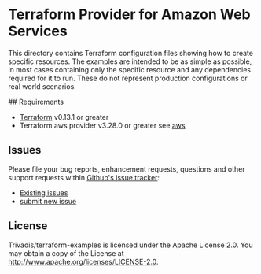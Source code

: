 # Terraform Provider for Amazon Web Services

This directory contains Terraform configuration files showing how to create specific resources. The examples are intended to be as simple as possible, in most cases containing only the specific resource and any dependencies required for it to run. These do not represent production configurations or real world scenarios.

## Requirements

- [Terraform](https://www.terraform.io/downloads.html) v0.13.1 or greater
- Terraform aws provider v3.28.0 or greater see [aws](https://registry.terraform.io/providers/hashicorp/aws/latest)

## Issues

Please file your bug reports, enhancement requests, questions and other support requests within [Github's issue tracker](https://help.github.com/articles/about-issues/):

- [Existing issues](https://github.com/Trivadis/terraform-examples/issues)
- [submit new issue](https://github.com/Trivadis/terraform-examples/issues/new)

## License

Trivadis/terraform-examples is licensed under the Apache License 2.0. You may obtain a copy of the License at <http://www.apache.org/licenses/LICENSE-2.0>.
